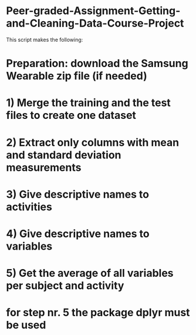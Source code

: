 # Peer-graded-Assignment-Getting-and-Cleaning-Data-Course-Project
This script makes the following:
# Preparation: download the Samsung Wearable zip file (if needed)        
# 1) Merge the training and the test files to create one dataset
# 2) Extract only columns with mean and standard deviation measurements
# 3) Give descriptive names to activities       
# 4) Give descriptive names to variables
# 5) Get the average of all variables per subject and activity        
# for step nr. 5 the package dplyr must be used
